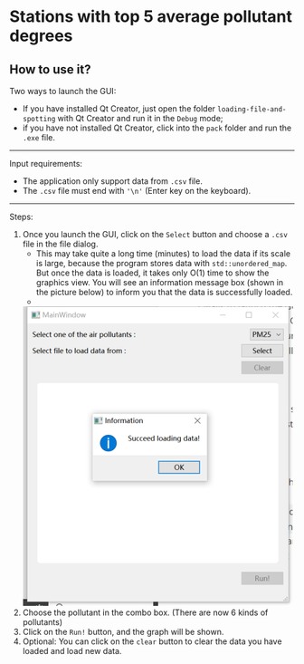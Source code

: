 # Stations with top 5 average pollutant degrees
## How to use it?
Two ways to launch the GUI:
+ If you have installed Qt Creator,  just open the folder `loading-file-and-spotting` with Qt Creator and run it in the `Debug` mode;
+ if you have not installed Qt Creator, click into the `pack` folder and run the `.exe` file.

---
Input requirements:
+ The application only support data from `.csv` file.
+ The `.csv` file must end with `'\n'` (Enter key on the keyboard).

---
Steps:
1. Once you launch the GUI, click on the `Select` button and choose a `.csv` file in the file dialog.
	+ This may take quite a long time (minutes) to load the data if its scale is large, because the program stores data with `std::unordered_map`. But once the data is loaded, it takes only O(1) time to show the graphics view. You will see an information message box (shown in the picture below) to inform you that the data is successfully loaded.
	+ 
	 ![图片](./image/load.png)
2. Choose the pollutant in the combo box. (There are now 6 kinds of pollutants)
3. Click on the `Run!` button, and the graph will be shown.
3. Optional: You can click on the `clear` button to clear the data you have loaded and load new data.
